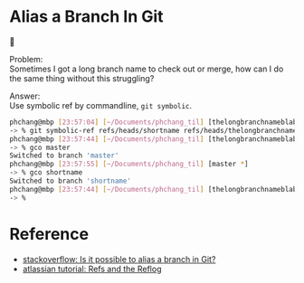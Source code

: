 # Alias a Branch In Git
:notebook:   

Problem:   
Sometimes I got a long branch name to check out or merge, how can I do the same thing without this struggling?

Answer:   
Use symbolic ref by commandline, `git symbolic`.
```bash
phchang@mbp [23:57:04] [~/Documents/phchang_til] [thelongbranchnameblablabla *]
-> % git symbolic-ref refs/heads/shortname refs/heads/thelongbranchnameblablabla
phchang@mbp [23:57:44] [~/Documents/phchang_til] [thelongbranchnameblablabla *]
-> % gco master
Switched to branch 'master'
phchang@mbp [23:57:55] [~/Documents/phchang_til] [master *]
-> % gco shortname
Switched to branch 'shortname'
phchang@mbp [23:57:44] [~/Documents/phchang_til] [thelongbranchnameblablabla *]
-> %

```

# Reference
* [stackoverflow: Is it possible to alias a branch in Git?](http://stackoverflow.com/questions/549920/is-it-possible-to-alias-a-branch-in-git)
* [atlassian tutorial: Refs and the Reflog](https://www.atlassian.com/git/tutorials/refs-and-the-reflog)
